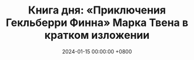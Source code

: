 ---
title: "Книга дня: «Приключения Гекльберри Финна» Марка Твена в кратком изложении"
description: >-
  Погрузитесь в захватывающий мир американской классики с романом Марка Твена. История о дружбе беглого мальчика и раба Джима на фоне дореволюционной Америки раскрывает вечные темы свободы, морали и человечности. Увлекательное путешествие по Миссисипи, полное юмора и глубоких размышлений.
date: 2024-01-15 00:00:00 +0800
categories: [Мышление, Конспекты-книг]
tags:
  [
    приключения-гекльберри-финна,
    марк-твен,
    американская-классика,
    гек-финн,
    река-миссисипи,
    мировая-литература,
    рабство-в-америке,
    дружба-в-литературе,
    путешествие-на-плоту,
    взросление,
    сатира-в-литературе,
    история-америки,
    свобода-и-мораль,
    южные-штаты,
    классические-романы,
    джим-раб,
    приключенческий-роман,
    плавание-по-миссисипи,
    литературная-классика
  ]
image: 
alt: 'Роман "Приключения Гекльберри Финна" Марка Твена - знаменитое произведение американской классической литературы о дружбе, свободе и путешествии по Миссисипи.'
fallback:
  - 
  # Replace with the URL of your backup image
  -
  # Replace with the URL of your backup image
---